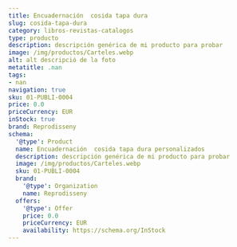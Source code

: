 ```yaml
---
title: Encuadernación  cosida tapa dura
slug: cosida-tapa-dura
category: libros-revistas-catalogos
type: producto
description: descripción genérica de mi producto para probar
image: /img/productos/Carteles.webp
alt: alt descripció de la foto
metatitle: .nan
tags:
- nan
navigation: true
sku: 01-PUBLI-0004
price: 0.0
priceCurrency: EUR
inStock: true
brand: Reprodisseny
schema:
  '@type': Product
  name: Encuadernación  cosida tapa dura personalizados
  description: descripción genérica de mi producto para probar
  image: /img/productos/Carteles.webp
  sku: 01-PUBLI-0004
  brand:
    '@type': Organization
    name: Reprodisseny
  offers:
    '@type': Offer
    price: 0.0
    priceCurrency: EUR
    availability: https://schema.org/InStock
---
```

